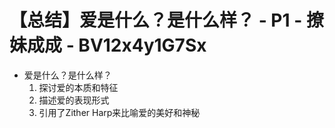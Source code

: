 # 【总结】爱是什么？是什么样？ - P1 - 撩妹成成 - BV12x4y1G7Sx

-   爱是什么？是什么样？
    1.  探讨爱的本质和特征
    2.  描述爱的表现形式
    3.  引用了Zither Harp来比喻爱的美好和神秘